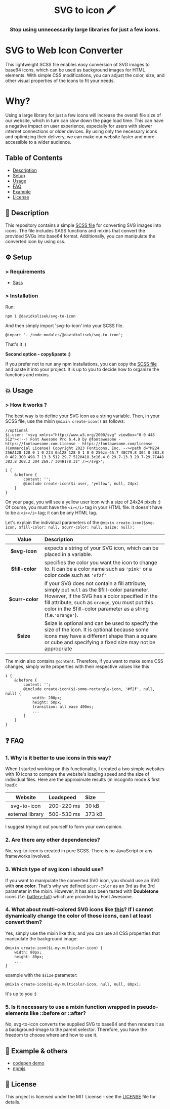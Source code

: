 <h1 align="center">SVG to icon 🖍 </h1>

<h3 align="center">Stop using unnecessarily large libraries for just a few icons. </h3>

# SVG to Web Icon Converter

This lightweight SCSS file enables easy conversion of SVG images to base64 icons, which can be used as background images for HTML elements. With simple CSS modifications, you can adjust the color, size, and other visual properties of the icons to fit your needs.

# Why?

Using a large library for just a few icons will increase the overall file size of our website, which in turn can slow down the page load time. This can have a negative impact on user experience, especially for users with slower internet connections or older devices. By using only the necessary icons and optimizing their delivery, we can make our website faster and more accessible to a wider audience.

## Table of Contents
- [Description](#📙-description)
- [Setup](#⚙-setup)
- [Usage](#💥-usage)
- [FAQ](#❓-faq)
- [Example](#🔗-example--others)
- [License](#📄-license)

## 📙 Description

This repository contains a simple [SCSS file](https://github.com/davidkolisek/svg-to-icon/blob/master/_index.scss) for converting SVG images into icons. The file includes SASS functions and mixins that convert the provided SVGs into base64 format. Additionally, you can manipulate the converted icon by using css.

## ⚙ Setup

### > Requirements
- [Sass](https://sass-lang.com/)

### > Installation

Run:

```
npm i @davidkolisek/svg-to-icon
```

And then simply import 'svg-to-icon' into your SCSS file.

```
@import '../node_modules/@davidkolisek/svg-to-icon';
```

That's it :)

**Second option - copy&paste :)**

If you prefer not to run any npm installations, you can copy the [SCSS file](https://github.com/davidkolisek/svg-to-icon/blob/master/_index.scss) and paste it into your project. It is up to you to decide how to organize the functions and mixins.

## 💥 Usage

### > How it works ? 

The best way is to define your SVG icon as a string variable. Then, in your SCSS file, use the mixin `@mixin create-icon()` as follows:
```
//optional
$i-user: '<svg xmlns="http://www.w3.org/2000/svg" viewBox="0 0 448 512"><!--! Font Awesome Pro 6.4.0 by @fontawesome - https://fontawesome.com License - https://fontawesome.com/license (Commercial License) Copyright 2023 Fonticons, Inc. --><path d="M224 256A128 128 0 1 0 224 0a128 128 0 1 0 0 256zm-45.7 48C79.8 304 0 383.8 0 482.3C0 498.7 13.3 512 29.7 512H418.3c16.4 0 29.7-13.3 29.7-29.7C448 383.8 368.2 304 269.7 304H178.3z" /></svg>';

i {
    &:before {
        content: '';
        @include create-icon($i-user, 'yellow', null, 24px)
    }
}
```

On your page, you will see a yellow user icon with a size of 24x24 pixels :) Of course, you must have the `<i></i>` tag in your HTML file. It doesn't have to be a `<i></i>` tag; it can be any HTML tag.

Let's explain the individual parameters of the `@mixin create-icon($svg-icon, $fill-color: null, $curr-color: null, $size: null):`

| &nbsp;&nbsp;&nbsp;&nbsp;&nbsp;&nbsp;&nbsp;Value&nbsp;&nbsp;&nbsp;&nbsp;&nbsp;&nbsp;   |      Description      |
|:---------------------------:|:-------------|
| **$svg-icon** |  expects a string of your SVG icon, which can be placed in a variable. |
| **$fill-color** |    specifies the color you want the icon to change to. It can be a color name such as `'pink'` or a color code such as `'#f2f'`   |
| **$curr-color** | if your SVG does not contain a fill attribute, simply put `null` as the $fill-color parameter. However, if the SVG has a color specified in the fill attribute, such as `orange`, you must put this color in the $fill-color parameter as a string (f.e.`'orange'`). |
| **$size** |  $size is optional and can be used to specify the size of the icon. It is optional because some icons may have a different shape than a square or cube and specifying a fixed size may not be appropriate |

The mixin also contains `@content`. Therefore, if you want to make some CSS changes, simply write properties with their respective values like this
```
i {
    &:before {
        content: '';
        @include create-icon($i-some-rectangle-icon, '#f2f', null, null) {
            width: 200px;
            height: 50px;
            transition: all ease 400ms;
            ...
        }
    }
}
```
## ❓ FAQ 


### 1. Why is it better to use icons in this way?

When I started working on this functionality, I created a two simple websites with 10 icons to compare the website's loading speed and the size of individual files. Here are the approximate results (in incognito mode & first load):

| Website   |  Loadspeed  |  Size  |
|:---------------------------:|:-------------|:-------------|
| svg-to-icon |  200-220 ms | 30 kB|
| external library |  500-530 ms | 373 kB|

I suggest trying it out yourself to form your own opinion.

### 2. Are there any other dependencies?

No, svg-to-icon is created in pure SCSS. There is no JavaScript or any frameworks involved.

### 3. Which type of svg icon i should use? 
If you want to manipulate the converted SVG icon, you should use an SVG with **one color**. That's why we defined `$curr-color` as an 3rd
as the 3rd parameter in the mixin. However, it has also been tested with **Doubletone** icons (f.e. [battery-full](https://fontawesome.com/icons/battery-full?f=classic&s=duotone&sc=%231E3050)) which are provided by Font Awesome.

### 4. What about multi-colored SVG icons like [this](https://www.tutorialbrain.com/editor_html/img/Vector-based_2D_Example.svg?is-pending-load=1)? If I cannot dynamically change the color of those icons, can I at least convert them?
Yes, simply use the mixin like this, and you can use all CSS properties that manipulate the background image:

```
@mixin create-icon($i-my-multicolor-icon) {
    width: 80px;
    height: 80px;
    ...
}
```

example with the `$size` parameter:
```
@mixin create-icon($i-my-multicolor-icon, null, null, 80px);
```

It's up to you :)

### 5. Is it necessary to use a mixin function wrapped in pseudo-elements like ::before or ::after?
No, svg-to-icon converts the supplied SVG to base64 and then renders it as a background-image to the parent selector. Therefore, you have the freedom to choose where and how to use it.


## 🔗 Example & others

- [codepen demo](https://codepen.io/davidkolisek/pen/BaqNGRM)
- [npmjs](https://www.npmjs.com/package/@davidkolisek/svg-to-icon)


## 📄 License

This project is licensed under the MIT License - see the [LICENSE](https://github.com/davidkolisek/svg-to-icon/blob/master/LICENSE) file for details.

